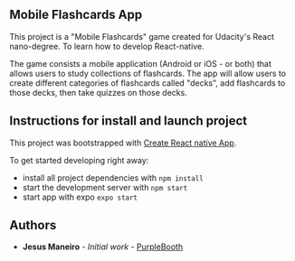 
## Mobile Flashcards App

This project is a "Mobile Flashcards" game created for Udacity's React nano-degree. To learn how to develop React-native.

The game consists a mobile application (Android or iOS - or both) that allows users to study collections of flashcards. The app will allow users to create different categories of flashcards called "decks", add flashcards to those decks, then take quizzes on those decks.

## Instructions for install and launch project

This project was bootstrapped with [Create React native App](https://github.com/expo/create-react-native-app). 

To get started developing right away:

* install all project dependencies with `npm install`
* start the development server with `npm start`
* start app with expo `expo start`


## Authors

* **Jesus Maneiro** - *Initial work* - [PurpleBooth](https://github.com/jesusmbprog/)